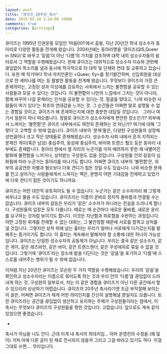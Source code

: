 ```yaml
---
layout: post
title: "큐이즈_20주년_축사"
date: 2015-05-10 3:14:00 +0900
comments: true 
categories: [writings] 
---
```

큐이즈는 1995년 인권운동 모임인 ‘마음001’에서 출발, 지난 20년간 학내 성소수자 동아리로 다양한 활동을 전개해 왔습니다. 2004년에는 동아리명을 ‘큐이즈(QIS,Queer in SNU)’로 바꾸고 ‘같음’이 아닌 ‘다름’의 가치를 강조하며 대학 내의 성소수자들의 쉼터로서 그 역할을 수행해왔습니다. 현재 큐이즈는 대외적으로 성소수자 이슈와 관련해 끊임없이 목소리를 냄과 동시에 적극적으로 타 대학 및 단체와 연대 및 교류하고 있습니다. 또한 매 학기마다 학내 자치언론인 <Queer, fly>를 정기발간하며, 신입회원을 대상으로 한 세미나를 여는 등 활발한 활동을 전개해 왔습니다. 무엇보다 큐이즈의 가장 큰 존재의미는, 고정된 성과 이성애를 강요하는 사회에서 느끼는 불편함을 공유할 수 있는 사람들과 모일 수 있다는 것입니다. 이 불편함이 나만의 느낌에서 그치는 것이 아니라, 함께 바꾸어 나갈 문제라는 인식을 공유할 수 있다는 것. 얼굴을 맞대고, ‘나와 비슷한 사람들이 여기 있다’는 최초의 연대감을 느끼는 것. 그 순간들은 어쩌면 말로 설명될 수 없는 경험일 것이고, 큐이즈가 왜 존재하는지에 대한 충분한 대답일 것입니다.
 
그러나 여기서 질문이 하나 떠오릅니다. 정말로 큐이즈가 성소수자에게 편안한 장소인가? 외부에서 느껴지는 ‘불편함’은 큐이즈 내부에서도 여전히 존재하는 것 아닌가? 여기에 대해 ‘그렇다’고 고백할 수 밖에 없습니다. 큐이즈 내부의 ‘문제’들은, 다양한 구성원들의 성정체성만큼이나 크고 작은 양태들로 존재해왔습니다. 성소수자 사회 내에서 흔히 지적되는 문제인 게이(혹은 남성) 중심주의, 동성애 중심주의, 바이와 트랜스 혐오 등은 동아리 내부에도 존재합니다. 동아리 방에서 옆 자리의 누군가를 미처 배려하지 못한 채 내뱉어진 발화에 불편함을 느끼거나, 상처받는 구성원도 있을 것입니다. 구성원들 간의 갈등이 심화됨에 따라 누군가는 동아리를 떠나기도 합니다. 어쩌면 큐이즈 내부의 ‘불편함’은, 외부의 공공연한 차별과 혐오보다 더욱 견디기 힘든 것일 수도 있습니다. 나와 비슷한 문제를 안고 살아가는 사람들에게서 느껴지는 벽은, 분명히 어떤 기대감을 전제하고 있었기에 더욱 견디기 힘든 것이기도 하니까요. 

큐이즈는 어떤 대안적 유토피아도 될 수 없습니다. 누군가는 같은 소수자끼리 왜 그렇게 싸우냐고 물을 수도 있습니다. 큐이즈라는 이름이 곧바로 정치적 올바름과 연결될 수는 없습니다. 큐이즈 내부의 갈등은 우리가 ‘같은’ 소수자가 아니라는 진실을 드러나게 합니다. 구성원들의 입장은 모두 다릅니다. 때로는 매 순간마다 새로운 올바름, 새로운 윤리를 요구하는 것처럼 보이기도 합니다. 이것은 지난함과 피로함을 수반하는 과정입니다. 어떤 고정된 위계를 전제할 수 없는 대화는, 그 불안정함 때문에 서로를 할퀴고 상처를 낼 것입니다. 그렇지만 상처 위에 남는 흉터는 우리가 얼마나 서로에게 다가갔는지를 말해주는 증거이기도 합니다. 이 흉터는 계속해서 말해져야 할 소통에 대한 하나의 가능성입니다. 큐이즈는 단일한 성소수자의 공동체가 아닙니다. 우리는 결국 같은 성소수자, 같은 게이, 같은 레즈비언, 같은 바이, 같은 트랜스젠더, 같은 무성애자로 묶일 수 없을 것입니다. 그렇기에 ‘큐이즈’라는 장소에 발을 디딘다는 것은 ‘같음’을 포기하고 ‘다름’에 스스로를 내어주는 행위가 될 수 밖에 없습니다. 

이처럼 지난 20년간 큐이즈는 모순된 두 가지 역할을 수행해왔습니다. 우리의 ‘같음’을 확인하고 성소수자라는 이름으로 묶이도록 하는 것과 우리 안의 ‘다름’을 끊임없이 드러내게 하는 것. 구성원의 일부로서, 저는 이 같은 경험을 큐이즈가 아닌 다른 공간에서 할 수 있으리라 상상하기 어렵습니다. 큐이즈의 20주년 축사라기엔 조금 부적절해 보이는 이 글은, 어쩌면 큐이즈가 제게 어떤 의미인지를 간신히 설명해낼 뿐일지도 모릅니다. 또한 큐이즈라는 공간을 끊임없이 생산하고 유지하는 주체가 구성원들이라는 점에서, 이 축사는 무엇보다 큐이즈의 구성원들을 향한 것입니다. 고맙습니다. 앞으로도 계속 같이 있었으면 좋겠습니다. 



-


축사가 아님을 나도 안다. 근데 이게 내 축사의 최대치임...
아마 운영진의 수정을 (꽤 많이) 거쳐 아예 다른 글이 된 채로 전시되지 않을까
그리고 그걸 바라고 있기도 하다 
이걸 그대로 쓰면....
무리입니다.


